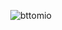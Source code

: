 <p align="center"> 
	<img src="https://komarev.com/ghpvc/?username=bttomio&label=Profile%20views&color=0e75b6&style=plastic" alt="bttomio" /> 
</p>
